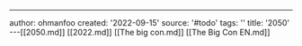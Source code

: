 ---
author: ohmanfoo
created: '2022-09-15'
source: '#todo'
tags: ''
title: '2050'
---[[2050.md]]
[[2022.md]]
[[The big con.md]]
[[The Big Con EN.md]]
